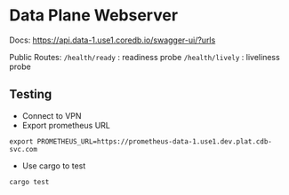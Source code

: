 # Data Plane Webserver


Docs:
    https://api.data-1.use1.coredb.io/swagger-ui/?urls

Public Routes:
    `/health/ready` : readiness probe
    `/health/lively` : liveliness probe

## Testing

- Connect to VPN
- Export prometheus URL
```
export PROMETHEUS_URL=https://prometheus-data-1.use1.dev.plat.cdb-svc.com
```
- Use cargo to test
```
cargo test
```
